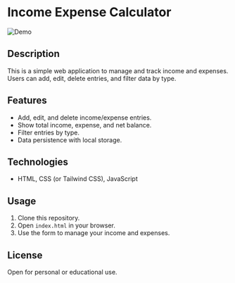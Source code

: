 # Income Expense Calculator

![Demo](https://github.com/user-attachments/assets/51071a02-37f5-4ba5-a955-c6e7f02d502b)

## Description
This is a simple web application to manage and track income and expenses. Users can add, edit, delete entries, and filter data by type.

## Features
- Add, edit, and delete income/expense entries.
- Show total income, expense, and net balance.
- Filter entries by type.
- Data persistence with local storage.
  
## Technologies
- HTML, CSS (or Tailwind CSS), JavaScript

## Usage
1. Clone this repository.
2. Open `index.html` in your browser.
3. Use the form to manage your income and expenses.

## License
Open for personal or educational use.
